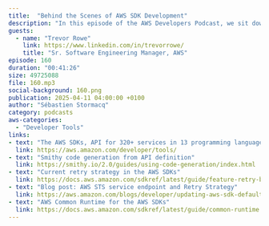 ```yaml
---
title:  "Behind the Scenes of AWS SDK Development"
description: "In this episode of the AWS Developers Podcast, we sit down with Trevor Rowe, Senior Manager of the AWS SDK team, for a deep dive into the evolution and inner workings of the AWS SDKs. We explore how the SDKs scale to support over 320+ AWS services, the importance of maintaining backward compatibility, and the role of developer experience in shaping the SDK design. Trevor explains how the team uses Smithy to automate code generation, ensuring consistency and efficiency across different programming languages. The conversation touches on the growing adoption of modular architecture, community contributions via GitHub, and the team's efforts to improve performance, define better schemas, and simplify migrations. Whether you're building cloud applications or maintaining complex integrations, this episode offers a behind-the-scenes look at how AWS builds and evolves its core developer tools."
guests:
  - name: "Trevor Rowe"
    link: https://www.linkedin.com/in/trevorrowe/
    title: "Sr. Software Engineering Manager, AWS"
episode: 160
duration: "00:41:26" 
size: 49725088
file: 160.mp3	
social-background: 160.png
publication: 2025-04-11 04:00:00 +0100
author: "Sébastien Stormacq"
category: podcasts
aws-categories:
  - "Developer Tools"
links:
- text: "The AWS SDKs, API for 320+ services in 13 programming languages"
  link: https://aws.amazon.com/developer/tools/
- text: "Smithy code generation from API definition"
  link: https://smithy.io/2.0/guides/using-code-generation/index.html
- text: "Current retry strategy in the AWS SDKs"
  link: https://docs.aws.amazon.com/sdkref/latest/guide/feature-retry-behavior.html
- text: "Blog post: AWS STS service endpoint and Retry Strategy"
  link: https://aws.amazon.com/blogs/developer/updating-aws-sdk-defaults-aws-sts-service-endpoint-and-retry-strategy/
- text: "AWS Common Runtime for the AWS SDKs"
  link: https://docs.aws.amazon.com/sdkref/latest/guide/common-runtime.html
---
```

